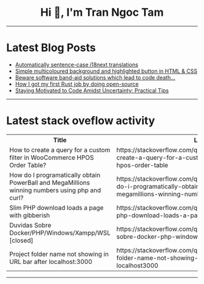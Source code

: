 <h1 align="center">Hi 👋, I'm Tran Ngoc Tam</h1>

---

# Latest Blog Posts 
<!-- BLOG-POST-LIST:START -->
- [Automatically sentence-case i18next translations](https://dev.to/tsudhishnair/automatically-sentence-case-i18next-translations-4416)
- [Simple multicoloured background and highlighted button in HTML &amp; CSS](https://dev.to/polinaeliana/simple-multicoloured-background-and-highlighted-button-in-html-css-1pd)
- [Beware software band-aid solutions which lead to code death…](https://dev.to/edensoftlabs/beware-software-band-aid-solutions-which-lead-to-code-death-gem)
- [How I got my first Rust job by doing open-source](https://dev.to/edwinkys/how-i-got-my-first-rust-job-by-doing-open-source-117b)
- [Staying Motivated to Code Amidst Uncertainty: Practical Tips](https://dev.to/rt68/staying-motivated-to-code-amidst-uncertainty-practical-tips-2gn2)
<!-- BLOG-POST-LIST:END -->

---

# Latest stack oveflow activity
<table>
  <tr><th>Title</th><th>Link</th></tr>
  <!-- STACKOVERFLOW:START --><tr><td>How to create a query for a custom filter in WooCommerce HPOS Order Table?</td><td>https://stackoverflow.com/questions/78409802/how-to-create-a-query-for-a-custom-filter-in-woocommerce-hpos-order-table</td></tr><tr><td>How do I programatically obtain PowerBall and MegaMillions winning numbers using php and curl?</td><td>https://stackoverflow.com/questions/78409718/how-do-i-programatically-obtain-powerball-and-megamillions-winning-numbers-using</td></tr><tr><td>Slim PHP download loads a page with gibberish</td><td>https://stackoverflow.com/questions/78409709/slim-php-download-loads-a-page-with-gibberish</td></tr><tr><td>Duvidas Sobre Docker/PHP/Windows/Xampp/WSL [closed]</td><td>https://stackoverflow.com/questions/78409675/duvidas-sobre-docker-php-windows-xampp-wsl</td></tr><tr><td>Project folder name not showing in URL bar after localhost:3000</td><td>https://stackoverflow.com/questions/78409575/project-folder-name-not-showing-in-url-bar-after-localhost3000</td></tr><!-- STACKOVERFLOW:END -->
</table>

---



